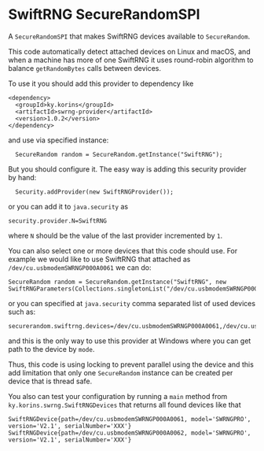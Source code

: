 # SwiftRNG SecureRandomSPI

A `SecureRandomSPI` that makes SwiftRNG devices available to `SecureRandom`.

This code automatically detect attached devices on Linux and macOS,
 and when a machine has more of one SwiftRNG it uses round-robin algorithm
 to balance `getRandomBytes` calls between devices.

To use it you should add this provider to dependency like
```
<dependency>
  <groupId>ky.korins</groupId>
  <artifactId>swrng-provider</artifactId>
  <version>1.0.2</version>
</dependency>
```
and use via specified instance:
```
  SecureRandom random = SecureRandom.getInstance("SwiftRNG");
```

But you should configure it. The easy way is adding this security provider by hand:
```
  Security.addProvider(new SwiftRNGProvider());
```
or you can add it to `java.security` as
```
security.provider.N=SwiftRNG
```
where `N` should be the value of the last provider incremented by `1`.

You can also select one or more devices that this code should use.
For example we would like to use SwiftRNG that attached as `/dev/cu.usbmodemSWRNGP000A0061` we can do:
```
SecureRandom random = SecureRandom.getInstance("SwiftRNG", new SwiftRNGParameters(Collections.singletonList("/dev/cu.usbmodemSWRNGP000A0061")));
```
or you can specified at `java.security` comma separated list of used devices such as:
```
securerandom.swiftrng.devices=/dev/cu.usbmodemSWRNGP000A0061,/dev/cu.usbmodemSWRNGP000A0062
```
and this is the only way to use this provider at Windows where you can get path to the device by `mode`.

Thus, this code is using locking to prevent parallel using the device and this add limitation
 that only one `SecureRandom` instance can be created per device that is thread safe.

You also can test your configuration by running a `main` method from `ky.korins.swrng.SwiftRNGDevices`
 that returns all found devices like that
```
SwiftRNGDevice{path=/dev/cu.usbmodemSWRNGP000A0061, model='SWRNGPRO', version='V2.1', serialNumber='XXX'}
SwiftRNGDevice{path=/dev/cu.usbmodemSWRNGP000A0062, model='SWRNGPRO', version='V2.1', serialNumber='XXX'}
```